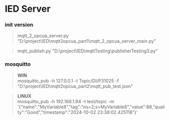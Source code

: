 # IED Server


### init version
>mqtt_2_opcua_server.py  "D:\project\IED\mqtt2opcua_part1\mqtt_2_opcua_server_main.py"

>mqtt_publish.py 
"D:\project\IED\mqttTesting\publisherTesting3.py"



### mosquitto 
> **WIN**    
mosquitto_pub -h 127.0.0.1 -t Topic/DI/P31025 -f "D:\project\IED\mqtt2opcua_part2\mqtt_pub_test.json"

>**LINUX**  
mosquitto_pub -h 192.168.1.84 -t test/topic -m '{"name":"MyVariable8","tag":"ns=2;s=MyVariable8","value":88,"quality":"Good","timestamp":"2024-10-02 23:38:02.425118"}'
